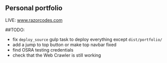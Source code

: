 ## Personal portfolio

LIVE: www.razorcodes.com

##TODO: 
* fix `deploy_source` gulp task to deploy everything except `dist/portfolio/`
* add a jump to top button or make top navbar fixed
* find OSRA testing credentials
* check that the Web Crawler is still working
